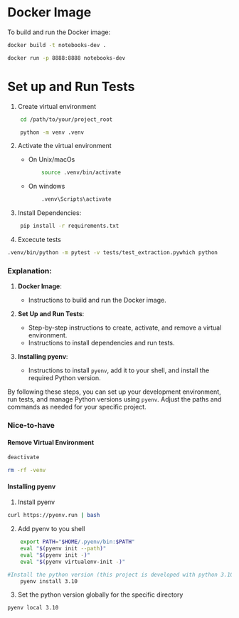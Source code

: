 # Docker Image

To build and run the Docker image:

```sh
docker build -t notebooks-dev .
```
```sh
docker run -p 8888:8888 notebooks-dev
```

# Set up and Run Tests
1. Create virtual environment
```sh
    cd /path/to/your/project_root
```
```sh
    python -m venv .venv
```
2. Activate the virtual environment

    -  On Unix/macOs
        ```sh
            source .venv/bin/activate
        ```
    - On windows
        ```sh
            .venv\Scripts\activate
        ```
3. Install Dependencies:
```sh
    pip install -r requirements.txt
```
4. Excecute tests
```sh
.venv/bin/python -m pytest -v tests/test_extraction.pywhich python
```

### Explanation:

1. **Docker Image**:
    - Instructions to build and run the Docker image.

2. **Set Up and Run Tests**:
    - Step-by-step instructions to create, activate, and remove a virtual environment.
    - Instructions to install dependencies and run tests.

3. **Installing pyenv**:
    - Instructions to install `pyenv`, add it to your shell, and install the required Python version.

By following these steps, you can set up your development environment, run tests, and manage Python versions using `pyenv`. Adjust the paths and commands as needed for your specific project.

### Nice-to-have

#### Remove Virtual Environment
```sh
deactivate
```
```sh
rm -rf -venv
```
#### Installing pyenv
1. Install pyenv

```sh
curl https://pyenv.run | bash
```

2. Add pyenv to you shell
```sh
    export PATH="$HOME/.pyenv/bin:$PATH"
    eval "$(pyenv init --path)"
    eval "$(pyenv init -)"
    eval "$(pyenv virtualenv-init -)"

#Install the python version (this project is developed with python 3.10)
    pyenv install 3.10
```

3. Set the python version globally for the specific directory
```sh
pyenv local 3.10
```
